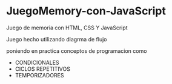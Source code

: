 # JuegoMemory-con-JavaScript


Juego de memoria con HTML, CSS Y JavaScript

Juego hecho utilizando diagrma de flujo 

poniendo en practica conceptos de programacion como

* CONDICIONALES
* CICLOS REPETITIVOS
* TEMPORIZADORES 
